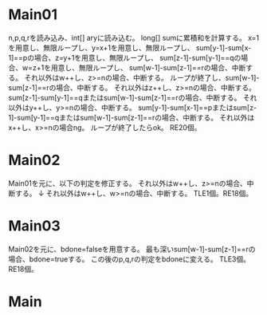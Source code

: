# Main01
n,p,q,rを読み込み、int[] aryに読み込む。
long[] sumに累積和を計算する。
x=1を用意し、無限ループし、y=x+1を用意し、無限ループし、
sum[y-1]-sum[x-1]==pの場合、z=y+1を用意し、無限ループし、
sum[z-1]-sum[y-1]==qの場合、w=z+1を用意し、無限ループし、
sum[w-1]-sum[z-1]==rの場合、中断する。
それ以外はw++し、z>=nの場合、中断する。
ループが終了し、sum[w-1]-sum[z-1]==rの場合、中断する。
それ以外はz++し、z>=nの場合、中断する。
sum[z-1]-sum[y-1]==qまたはsum[w-1]-sum[z-1]==rの場合、中断する。
それ以外はy++し、y>=nの場合、中断する。
sum[y-1]-sum[x-1]==pまたはsum[z-1]-sum[y-1]==qまたはsum[w-1]-sum[z-1]==rの場合、中断する。
それ以外はx++し、x>=nの場合ng。
ループが終了したらok。
RE20個。

# Main02
Main01を元に、以下の判定を修正する。
それ以外はw++し、z>=nの場合、中断する。
↓
それ以外はw++し、w>=nの場合、中断する。
TLE1個。RE18個。

# Main03
Main02を元に、bdone=falseを用意する。
最も深いsum[w-1]-sum[z-1]==rの場合、bdone=trueする。
この後のp,q,rの判定をbdoneに変える。
TLE3個。RE18個。

# Main

